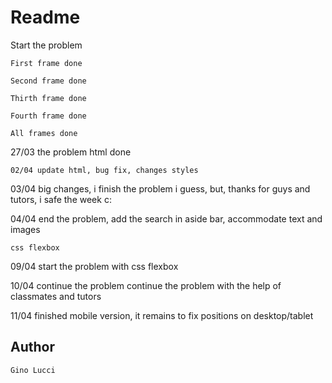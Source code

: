 # Readme
Start the problem

```
First frame done
```

```
Second frame done
```

```
Thirth frame done
```

```
Fourth frame done
```
```
All frames done
```

27/03 the problem html done

```
02/04 update html, bug fix, changes styles
```
03/04 big changes, i finish the problem i guess, but, thanks for guys and tutors, i safe the week c:

04/04 end the problem, add the search in aside bar, accommodate text and images

```
css flexbox 
```

09/04 start the problem with css flexbox

10/04 continue the problem continue the problem with the help of classmates and tutors

11/04 finished mobile version, it remains to fix positions on desktop/tablet

## Author

    Gino Lucci